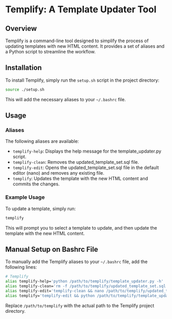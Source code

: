 # Templify: A Template Updater Tool

## Overview
Templify is a command-line tool designed to simplify the process of updating templates with new HTML content. It provides a set of aliases and a Python script to streamline the workflow.

## Installation
To install Templify, simply run the `setup.sh` script in the project directory:

```bash
source ./setup.sh
```

This will add the necessary aliases to your `~/.bashrc` file.

## Usage

### Aliases
The following aliases are available:

- `templify-help`: Displays the help message for the template_updater.py script.
- `templify-clean`: Removes the updated_template_set.sql file.
- `templify-edit`: Opens the updated_template_set.sql file in the default editor (nano) and removes any existing file.
- `templify`: Updates the template with the new HTML content and commits the changes.

### Example Usage
To update a template, simply run:

```bash
templify
```

This will prompt you to select a template to update, and then update the template with the new HTML content.

## Manual Setup on Bashrc File
To manually add the Templify aliases to your `~/.bashrc` file, add the following lines:

```bash
# Templify
alias templify-help='python /path/to/templify/template_updater.py -h'
alias templify-clean='rm -f /path/to/templify/updated_template_set.sql'
alias templify-edit='templify-clean && nano /path/to/templify/updated_template_set.sql'
alias templify='templify-edit && python /path/to/templify/template_updater.py'
```

Replace `/path/to/templify` with the actual path to the Templify project directory.
